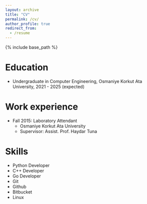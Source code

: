 ```yaml
---
layout: archive
title: "CV"
permalink: /cv/
author_profile: true
redirect_from:
  - /resume
---
```


{% include base_path %}

Education
======
* Undergraduate in Computer Engineering, Osmaniye Korkut Ata University, 2021 - 2025 (expected)

Work experience
======
* Fall 2015: Laboratory Attendant
  * Osmaniye Korkut Ata University
  * Supervisor: Assist. Prof. Haydar Tuna
  
Skills
======
* Python Developer
* C++ Developer
* Go Developer
* Git 
* Github
* Bitbucket
* Linux

<!--
Publications
======
  <ul>{% for post in site.publications %}
    {% include archive-single-cv.html %}
  {% endfor %}</ul>
  
Talks
======
  <ul>{% for post in site.talks %}
    {% include archive-single-talk-cv.html %}
  {% endfor %}</ul>
  
Teaching
======
  <ul>{% for post in site.teaching %}
    {% include archive-single-cv.html %}
  {% endfor %}</ul>

-->

<!--
Service and leadership
======
* Currently signed in to 43 different slack teams
-->